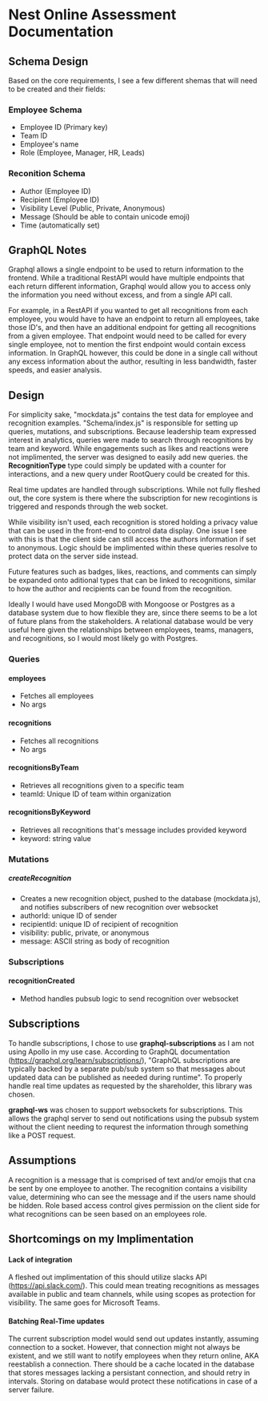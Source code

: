 # Nest Online Assessment Documentation

## Schema Design
Based on the core requirements, I see a few different shemas that will need to be created and their fields:

### Employee Schema
- Employee ID (Primary key)
- Team ID
- Employee's name
- Role (Employee, Manager, HR, Leads)

### Reconition Schema
- Author (Employee ID)
- Recipient (Employee ID)
- Visibility Level (Public, Private, Anonymous)
- Message (Should be able to contain unicode emoji)
- Time (automatically set)

## GraphQL Notes
Graphql allows a single endpoint to be used to return information to the frontend. While a traditional RestAPI would have multiple endpoints that each return different information, Graphql would allow you to access only the information you need without excess, and from a single API call. 

For example, in a RestAPI if you wanted to get all recognitions from each employee, you would have to have an endpoint to return all employees, take those ID's, and then have an additional endpoint for getting all recognitions from a given employee. That endpoint would need to be called for every single employee, not to mention the first endpoint would contain excess information. In GraphQL however, this could be done in a single call without any excess information about the author, resulting in less bandwidth, faster speeds, and easier analysis.

## Design
For simplicity sake, "mockdata.js" contains the test data for employee and recognition examples. "Schema/index.js" is responsible for setting up queries, mutations, and subscriptions. Because leadership team expressed interest in analytics, queries were made to search through recognitions by team and keyword. While engagements such as likes and reactions were not implimented, the server was designed to easily add new queries. the **RecognitionType** type could simply be updated with a counter for interactions, and a new query under RootQuery could be created for this.

Real time updates are handled through subscriptions. While not fully fleshed out, the core system is there where the subscription for new recogintions is triggered and responds through the web socket.

While visibility isn't used, each recognition is stored holding a privacy value that can be used in the front-end to control data display. One issue I see with this is that the client side can still access the authors information if set to anonymous. Logic should be implimented within these queries resolve to protect data on the server side instead.

Future features such as badges, likes, reactions, and comments can simply be expanded onto aditional types that can be linked to recognitions, similar to how the author and recipients can be found from the recognition.

Ideally I would have used MongoDB with Mongoose or Postgres as a database system due to how flexible they are, since there seems to be a lot of future plans from the stakeholders. A relational database would be very useful here given the relationships between employees, teams, managers, and recognitions, so I would most likely go with Postgres.

### Queries
#### employees
- Fetches all employees
- No args

#### recognitions
- Fetches all recognitions
- No args

#### recognitionsByTeam
- Retrieves all recognitions given to a specific team
- teamId: Unique ID of team within organization

#### recognitionsByKeyword
- Retrieves all recognitions that's message includes provided keyword
- keyword: string value

### Mutations
##### createRecognition
- Creates a new recognition object, pushed to the database (mockdata.js), and notifies subscribers of new recognition over websocket
- authorId: unique ID of sender
- recipientId: unique ID of recipient of recognition
- visibility: public, private, or anonymous
- message: ASCII string as body of recognition

### Subscriptions
#### recognitionCreated
- Method handles pubsub logic to send recognition over websocket

## Subscriptions
To handle subscriptions, I chose to use **graphql-subscriptions** as I am not using Apollo in my use case. According to GraphQL documentation (https://graphql.org/learn/subscriptions/), "GraphQL subscriptions are typically backed by a separate pub/sub system so that messages about updated data can be published as needed during runtime". To properly handle real time updates as requested by the shareholder, this library was chosen.

**graphql-ws** was chosen to support websockets for subscriptions. This allows the graphql server to send out notifications using the pubsub system without the client needing to requrest the information through something like a POST request.

## Assumptions
A recognition is a message that is comprised of text and/or emojis that cna be sent by one employee to another. The recognition contains a visibility value, determining who can see the message and if the users name should be hidden. Role based access control gives permission on the client side for what recognitions can be seen based on an employees role.

## Shortcomings on my Implimentation
#### Lack of integration
A fleshed out implimentation of this should utilize slacks API (https://api.slack.com/). This could mean treating recognitions as messages available in public and team channels, while using scopes as protection for visibility. The same goes for Microsoft Teams.

#### Batching Real-Time updates
The current subscription model would send out updates instantly, assuming connection to a socket. However, that connection might not always be existent, and we still want to notify employees when they return online, AKA reestablish a connection. There should be a cache located in the database that stores messages lacking a persistant connection, and should retry in intervals. Storing on database would protect these notifications in case of a server failure.

